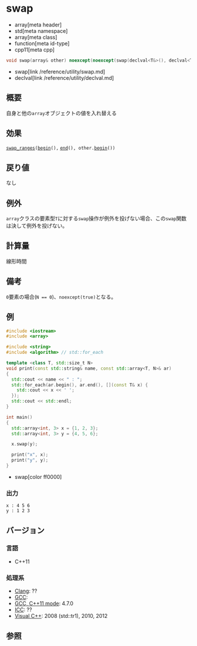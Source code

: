 # swap
* array[meta header]
* std[meta namespace]
* array[meta class]
* function[meta id-type]
* cpp11[meta cpp]

```cpp
void swap(array& other) noexcept(noexcept(swap(declval<T&>(), declval<T&>())));
```
* swap[link /reference/utility/swap.md]
* declval[link /reference/utility/declval.md]

## 概要
自身と他の`array`オブジェクトの値を入れ替える


## 効果
[`swap_ranges`](/reference/algorithm/swap_ranges.md)`(`[`begin`](begin.md)`(),` [`end`](end.md)`(), other.`[`begin`](begin.md)`())`


## 戻り値
なし


## 例外
`array`クラスの要素型`T`に対する`swap`操作が例外を投げない場合、この`swap`関数は決して例外を投げない。


## 計算量
線形時間


## 備考
`0`要素の場合(`N == 0`)、`noexcept(true)`となる。


## 例
```cpp example
#include <iostream>
#include <array>

#include <string>
#include <algorithm> // std::for_each

template <class T, std::size_t N>
void print(const std::string& name, const std::array<T, N>& ar)
{
  std::cout << name << " : ";
  std::for_each(ar.begin(), ar.end(), [](const T& x) {
    std::cout << x << ' ';
  });
  std::cout << std::endl;
}

int main()
{
  std::array<int, 3> x = {1, 2, 3};
  std::array<int, 3> y = {4, 5, 6};

  x.swap(y);

  print("x", x);
  print("y", y);
}
```
* swap[color ff0000]


### 出力
```
x : 4 5 6 
y : 1 2 3 
```

## バージョン
### 言語
- C++11

### 処理系
- [Clang](/implementation.md#clang): ??
- [GCC](/implementation.md#gcc): 
- [GCC, C++11 mode](/implementation.md#gcc): 4.7.0
- [ICC](/implementation.md#icc): ??
- [Visual C++](/implementation.md#visual_cpp): 2008 (std::tr1), 2010, 2012


## 参照

